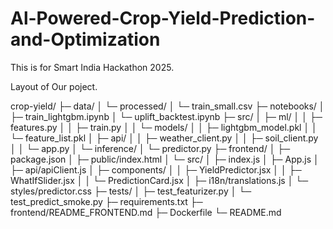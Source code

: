 # Al-Powered-Crop-Yield-Prediction-and-Optimization
This is for Smart India Hackathon 2025.

Layout of Our poject.

crop-yield/
├─ data/
│  └─ processed/
│     └─ train_small.csv
├─ notebooks/
│  ├─ train_lightgbm.ipynb
│  └─ uplift_backtest.ipynb
├─ src/
│  ├─ ml/
│  │  ├─ features.py
│  │  ├─ train.py
│  │  └─ models/
│  │     ├─ lightgbm_model.pkl
│  │     └─ feature_list.pkl
│  ├─ api/
│  │  ├─ weather_client.py
│  │  ├─ soil_client.py
│  │  └─ app.py
│  └─ inference/
│     └─ predictor.py
├─ frontend/
│  ├─ package.json
│  ├─ public/index.html
│  └─ src/
│     ├─ index.js
│     ├─ App.js
│     ├─ api/apiClient.js
│     ├─ components/
│     │  ├─ YieldPredictor.jsx
│     │  ├─ WhatIfSlider.jsx
│     │  └─ PredictionCard.jsx
│     ├─ i18n/translations.js
│     └─ styles/predictor.css
├─ tests/
│  ├─ test_featurizer.py
│  └─ test_predict_smoke.py
├─ requirements.txt
├─ frontend/README_FRONTEND.md
├─ Dockerfile
└─ README.md
